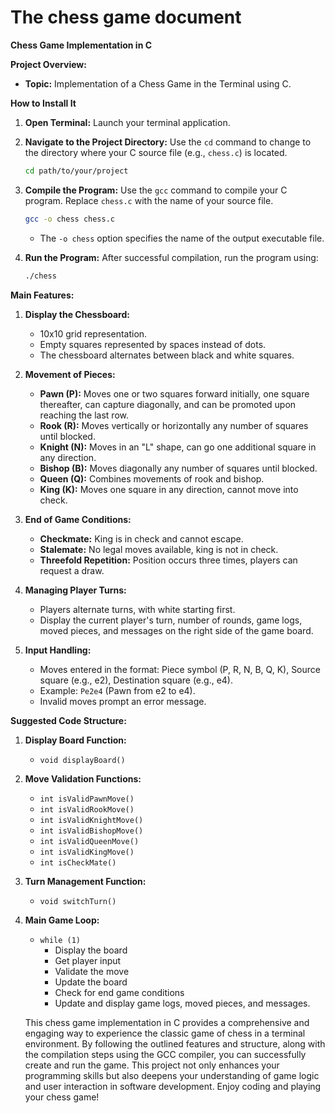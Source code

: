 # The chess game document

**Chess Game Implementation in C**

**Project Overview:**
- **Topic:** Implementation of a Chess Game in the Terminal using C.

**How to Install It**

1. **Open Terminal:** Launch your terminal application.

2. **Navigate to the Project Directory:** Use the `cd` command to change to the directory where your C source file (e.g., `chess.c`) is located.
   ```bash
   cd path/to/your/project
   ```

3. **Compile the Program:** Use the `gcc` command to compile your C program. Replace `chess.c` with the name of your source file.
   ```bash
   gcc -o chess chess.c
   ```
   - The `-o chess` option specifies the name of the output executable file.

4. **Run the Program:** After successful compilation, run the program using:
   ```bash
   ./chess
   ```

**Main Features:**

1. **Display the Chessboard:**
   - 10x10 grid representation.
   - Empty squares represented by spaces instead of dots.
   - The chessboard alternates between black and white squares.

2. **Movement of Pieces:**
   - **Pawn (P):** Moves one or two squares forward initially, one square thereafter, can capture diagonally, and can be promoted upon reaching the last row.
   - **Rook (R):** Moves vertically or horizontally any number of squares until blocked.
   - **Knight (N):** Moves in an "L" shape, can go one additional square in any direction.
   - **Bishop (B):** Moves diagonally any number of squares until blocked.
   - **Queen (Q):** Combines movements of rook and bishop.
   - **King (K):** Moves one square in any direction, cannot move into check.

3. **End of Game Conditions:**
   - **Checkmate:** King is in check and cannot escape.
   - **Stalemate:** No legal moves available, king is not in check.
   - **Threefold Repetition:** Position occurs three times, players can request a draw.

4. **Managing Player Turns:**
   - Players alternate turns, with white starting first.
   - Display the current player's turn, number of rounds, game logs, moved pieces, and messages on the right side of the game board.

5. **Input Handling:**
   - Moves entered in the format: Piece symbol (P, R, N, B, Q, K), Source square (e.g., e2), Destination square (e.g., e4).
   - Example: `Pe2e4` (Pawn from e2 to e4).
   - Invalid moves prompt an error message.

**Suggested Code Structure:**
1. **Display Board Function:**
   - `void displayBoard()`
2. **Move Validation Functions:**
   - `int isValidPawnMove()`
   - `int isValidRookMove()`
   - `int isValidKnightMove()`
   - `int isValidBishopMove()`
   - `int isValidQueenMove()`
   - `int isValidKingMove()`
   - `int isCheckMate()`
3. **Turn Management Function:**
   - `void switchTurn()`
4. **Main Game Loop:**
   - `while (1)`
     - Display the board
     - Get player input
     - Validate the move
     - Update the board
     - Check for end game conditions
     - Update and display game logs, moved pieces, and messages.

    This chess game implementation in C provides a comprehensive and engaging way to experience the classic game of chess in a terminal environment. By following the outlined features and structure, along with the compilation steps using the GCC compiler, you can successfully create and run the game. This project not only enhances your programming skills but also deepens your understanding of game logic and user interaction in software development. Enjoy coding and playing your chess game!
